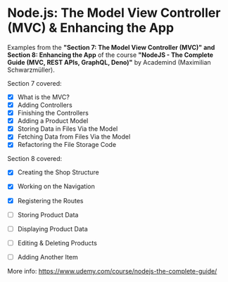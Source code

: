 # Node.js: The Model View Controller (MVC) & Enhancing the App

Examples from the **"Section 7: The Model View Controller (MVC)" and Section 8: Enhancing the App** of the course **"NodeJS - The Complete Guide (MVC, REST APIs, GraphQL, Deno)"** by Academind (Maximilian Schwarzmüller).

Section 7 covered:

- [x] What is the MVC?
- [x] Adding Controllers
- [x] Finishing the Controllers
- [x] Adding a Product Model
- [x] Storing Data in Files Via the Model
- [x] Fetching Data from Files Via the Model
- [x] Refactoring the File Storage Code

Section 8 covered:

- [x] Creating the Shop Structure
- [x] Working on the Navigation
- [x] Registering the Routes
- [ ] Storing Product Data
- [ ] Displaying Product Data
- [ ] Editing & Deleting Products
- [ ] Adding Another Item


More info: https://www.udemy.com/course/nodejs-the-complete-guide/
